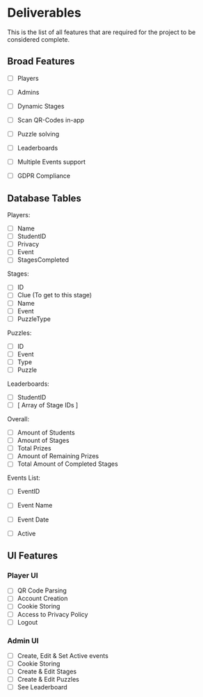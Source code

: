 # Deliverables

This is the list of all features that are required for the project to be considered complete.

## Broad Features
- [ ] Players
- [ ] Admins
- [ ] Dynamic Stages
- [ ] Scan QR-Codes in-app
- [ ] Puzzle solving
- [ ] Leaderboards
- [ ] Multiple Events support
- [ ] GDPR Compliance



## Database Tables

Players:
- [ ] Name
- [ ] StudentID
- [ ] Privacy
- [ ] Event
- [ ] StagesCompleted

Stages:
- [ ] ID
- [ ] Clue (To get to this stage)
- [ ] Name
- [ ] Event
- [ ] PuzzleType

Puzzles:
- [ ] ID
- [ ] Event
- [ ] Type
- [ ] Puzzle

Leaderboards:
- [ ] StudentID
- [ ] [ Array of Stage IDs ]

Overall:
- [ ] Amount of Students
- [ ] Amount of Stages
- [ ] Total Prizes
- [ ] Amount of Remaining Prizes
- [ ] Total Amount of Completed Stages

Events List:
- [ ] EventID
- [ ] Event Name
- [ ] Event Date
- [ ] Active



## UI Features

### Player UI
- [ ] QR Code Parsing
- [ ] Account Creation
- [ ] Cookie Storing
- [ ] Access to Privacy Policy
- [ ] Logout

### Admin UI
- [ ] Create, Edit & Set Active events
- [ ] Cookie Storing
- [ ] Create & Edit Stages
- [ ] Create & Edit Puzzles
- [ ] See Leaderboard